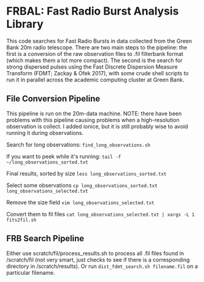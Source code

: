 # FRBAL: Fast Radio Burst Analysis Library

This code searches for Fast Radio Bursts in data collected from the Green Bank 20m radio telescope. There are two main steps to the pipeline: the first is a conversion of the raw observation files to .fil filterbank format (which makes them a lot more compact). The second is the search for strong dispersed pulses using the Fast Discrete Dispersion Measure Transform (FDMT; Zackay & Ofek 2017), with some crude shell scripts to run it in parallel across the academic computing cluster at Green Bank.

## File Conversion Pipeline
This pipeline is run on the 20m-data machine.
NOTE: there have been problems with this pipeline causing problems when a high-resolution observation is collect. I added ionice, but it is still probably wise to avoid running it during observations.

Search for long observations:
`find_long_observations.sh`

If you want to peek while it's running:
`tail -f ~/long_observations_sorted.txt`

Final results, sorted by size
`less long_observations_sorted.txt`

Select some observations
`cp long_observations_sorted.txt long_observations_selected.txt`

Remove the size field
`vim long_observations_selected.txt`

Convert them to fil files
`cat long_observations_selected.txt | xargs -L 1 fits2fil.sh`

## FRB Search Pipeline

Either use scratch/fil/process_results.sh to process all .fil files found in /scratch/fil (not very smart, just checks to see if there is a corresponding directory in /scratch/results). Or run `dist_fdmt_search.sh filename.fil` on a particular filename.
